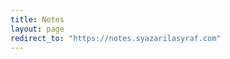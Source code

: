 ```yaml
---
title: Notes
layout: page
redirect_to: "https://notes.syazarilasyraf.com"
---
```


<script>
    window.location.href = "{{ page.redirect_to }}";
</script>

<!-- # Get in touch?

<form>
  <input type="text" id="name" name="name" placeholder="name:" autocomplete="off">
  <input type="text" id="email" name="email" placeholder="email:" autocomplete="off">
  <textarea rows="5" id="message" name="message" placeholder="message:" autocomplete="off"></textarea>
  <input type="submit" value="[ submit&nbsp;]">
</form>

<br /><br />(This is a demo site, the form doesn't work - If you want to implement a form on your site, you need an external service) -->
